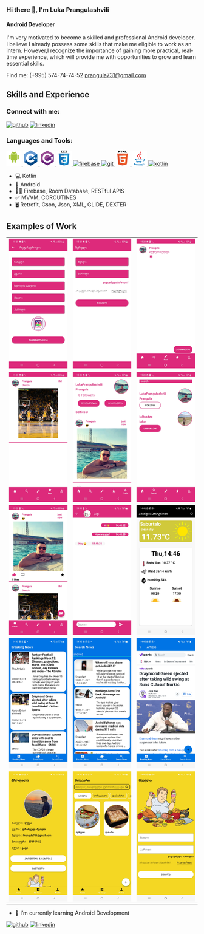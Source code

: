 ### Hi there 👋, I'm Luka Prangulashvili
#### Android Developer


I'm very motivated to become a skilled and professional Android developer. I believe I already possess some skills that make me eligible to work as an intern. However,I recognize the importance of gaining more practical, real-time experience, which will provide me with opportunities to grow and learn essential skills.

Find me: 
(+995) 574-74-74-52
prangula731@gmail.com

## Skills and Experience 

<h3 align="left">Connect with me:</h3>

[<img src='https://cdn.jsdelivr.net/npm/simple-icons@3.0.1/icons/github.svg' alt='github' height='40'>](https://github.com/Prangula)  [<img src='https://cdn.jsdelivr.net/npm/simple-icons@3.0.1/icons/linkedin.svg' alt='linkedin' height='40'>](https://www.linkedin.com/in/luka-prangulashvili-130173272//)  


<p align="left">
</p>

<h3 align="left">Languages and Tools:</h3>
<p align="left"> <a href="https://developer.android.com" target="_blank" rel="noreferrer"> <img src="https://raw.githubusercontent.com/devicons/devicon/master/icons/android/android-original-wordmark.svg" alt="android" width="40" height="40"/> </a> <a href="https://www.w3schools.com/cpp/" target="_blank" rel="noreferrer"> <img src="https://raw.githubusercontent.com/devicons/devicon/master/icons/cplusplus/cplusplus-original.svg" alt="cplusplus" width="40" height="40"/> </a> <a href="https://www.w3schools.com/cs/" target="_blank" rel="noreferrer"> <img src="https://raw.githubusercontent.com/devicons/devicon/master/icons/csharp/csharp-original.svg" alt="csharp" width="40" height="40"/> </a> <a href="https://www.w3schools.com/css/" target="_blank" rel="noreferrer"> <img src="https://raw.githubusercontent.com/devicons/devicon/master/icons/css3/css3-original-wordmark.svg" alt="css3" width="40" height="40"/> </a> <a href="https://firebase.google.com/" target="_blank" rel="noreferrer"> <img src="https://www.vectorlogo.zone/logos/firebase/firebase-icon.svg" alt="firebase" width="40" height="40"/> </a> <a href="https://git-scm.com/" target="_blank" rel="noreferrer"> <img src="https://www.vectorlogo.zone/logos/git-scm/git-scm-icon.svg" alt="git" width="40" height="40"/> </a> <a href="https://www.w3.org/html/" target="_blank" rel="noreferrer"> <img src="https://raw.githubusercontent.com/devicons/devicon/master/icons/html5/html5-original-wordmark.svg" alt="html5" width="40" height="40"/> </a> <a href="https://www.java.com" target="_blank" rel="noreferrer"> <img src="https://raw.githubusercontent.com/devicons/devicon/master/icons/java/java-original.svg" alt="java" width="40" height="40"/> </a> <a href="https://kotlinlang.org" target="_blank" rel="noreferrer"> <img src="https://www.vectorlogo.zone/logos/kotlinlang/kotlinlang-icon.svg" alt="kotlin" width="40" height="40"/> </a> </p>

* 💻 Kotlin
* 📱 Android
* 👨‍💻 Firebase, Room Database, RESTful APIS
* ✅ MVVM, COROUTINES
* 🖥️ Retrofit, Gson, Json, XML, GLIDE, DEXTER

## Examples of Work

<table>

  <tr>
    <td><img src="Screenshot_20231219-152938_Selfie.jpg" width="256" alt="Image 1"></td>
    <td><img src="Screenshot_20231219-152932_Selfie.jpg" width="256" alt="Image 2"></td>
    <td><img src="Screenshot_20231219-152857_Selfie.jpg" width="256" alt="Image 3"></td>
  </tr>

 <tr>
    <td><img src="Screenshot_20231219-152850_Selfie.jpg" width="256" alt="Image 1"></td>
    <td><img src="Screenshot_20231219-152841_Selfie.jpg" width="256" alt="Image 2"></td>
    <td><img src="Screenshot_20231219-152835_Selfie.jpg" width="256" alt="Image 3"></td>
  </tr>
    <tr>
     <td><img src="Screenshot_20231219-152828_Selfie.jpg" width="256" alt="Image 8"></td>
     <td><img src="Screenshot_20231214-144952_Selfie.jpg" width="256" alt="Image 8"></td>
    <td><img src="Screenshot_20231214-144700.jpg" width="256" alt="Image 7"></td>
  
  <tr>
    <td><img src="Screenshot_20231214-144526_NewsAppMyself.jpg" width="256" alt="Image 1"></td>
    <td><img src="Screenshot_20231214-144538_NewsAppMyself.jpg" width="256" alt="Image 2"></td>
    <td><img src="Screenshot_20231214-144554_NewsAppMyself.jpg" width="256" alt="Image 3"></td>
  </tr>
  <tr>
    <td><img src="Screenshot_20231214-144621_FoodApp.jpg" width="256" alt="Image 4"></td>
    <td><img src="Screenshot_20231214-144632_FoodApp.jpg" width="256" alt="Image 5"></td>
    <td><img src="Screenshot_20231214-144644_FoodApp.jpg" width="256" alt="Image 6"></td>
  </tr>

   
   
    
  
  </tr>
</table>





- 🌱 I’m currently learning Android Development 


[<img src='https://cdn.jsdelivr.net/npm/simple-icons@3.0.1/icons/github.svg' alt='github' height='40'>](https://github.com/Prangula)  [<img src='https://cdn.jsdelivr.net/npm/simple-icons@3.0.1/icons/linkedin.svg' alt='linkedin' height='40'>](https://www.linkedin.com/in/luka-prangulashvili-130173272//)  

